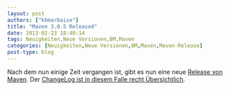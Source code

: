 ```yaml
---
layout: post
authors: ["khmarbaise"]
title: "Maven 3.0.5 Released"
date: 2013-02-23 18:40:14
tags: Neuigkeiten,Neue Versionen,BM,Maven
categories: [Neuigkeiten,Neue Versionen,BM,Maven,Maven-Release]
post-type: blog
---
```

Nach dem nun einige Zeit vergangen ist, gibt es nun eine neue 
[Release von Maven](http://maven.apache.org/docs/3.0.5/release-notes.html). Der [ChangeLog ist in diesem Falle recht Übersichtlich](https://jira.codehaus.org/secure/ReleaseNote.jspa?projectId=10500&version=19088).
